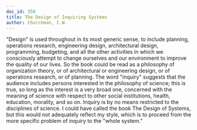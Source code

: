 ```yaml
---
doc_id: 350
title: The Design of Inquiring Systems
author: Churchman, C.W.
---
```


"Design" is used throughout in its most generic sense,
to include planning, operations research, engineering design,
architectural design, programming, budgeting, and all the other
activities in which we consciously attempt to change ourselves and our
environment to improve the quality of our lives.  So the book could be
read as a philosophy of organization theory, or of architectural or
engineering design, or of operations research, or of planning.
  The word "inquiry" suggests that the audience includes persons
interested in the philosophy of science; this is true, so long as the
interest is a very broad one, concerned with the meaning of science with
respect to other social institutions, health, education, morality, and so
on.  Inquiry is by no means restricted to the disciplines of science.  I
could have called the book The Design of Systems, but this would not
adequately reflect my style, which is to proceed from the more specific
problem of inquiry to the "whole system."